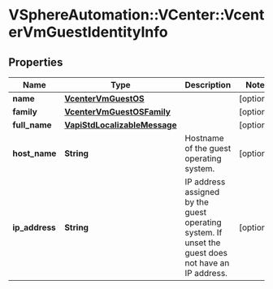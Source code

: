 # VSphereAutomation::VCenter::VcenterVmGuestIdentityInfo

## Properties
Name | Type | Description | Notes
------------ | ------------- | ------------- | -------------
**name** | [**VcenterVmGuestOS**](VcenterVmGuestOS.md) |  | [optional] 
**family** | [**VcenterVmGuestOSFamily**](VcenterVmGuestOSFamily.md) |  | [optional] 
**full_name** | [**VapiStdLocalizableMessage**](VapiStdLocalizableMessage.md) |  | [optional] 
**host_name** | **String** | Hostname of the guest operating system. | [optional] 
**ip_address** | **String** | IP address assigned by the guest operating system. If unset the guest does not have an IP address. | [optional] 


